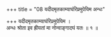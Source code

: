+++
title = "08 यदीदमृतकाम्याघंरिप्रमुपेयिम अन्धः"

+++
यदीदमृतकाम्याघंरिप्रमुपेयिम ।  
अन्धः श्रोता इव ह्रीयतां मा नोन्वाङ्गादघं यतः ॥ १ ॥